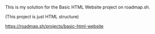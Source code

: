 This is my solution for the Basic HTML Website project on roadmap.sh.

(This project is just HTML structure)

https://roadmap.sh/projects/basic-html-website
